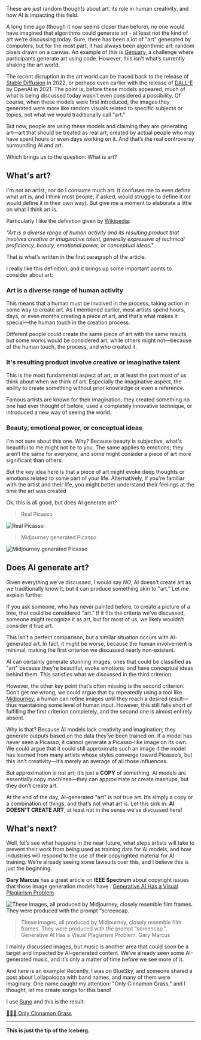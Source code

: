 These are just random thoughts about art, its role in human creativity, and how AI is impacting this field.

A long time ago (though it now seems closer than before), no one would have imagined that algorithms could generate art - at least not the kind of art we’re discussing today. Sure, there has been a lot of "art" generated by computers, but for the most part, it has always been algorithmic art: random pixels drawn on a canvas. An example of this is [Genuary](https://genuary.art/), a challenge where participants generate art using code. However, this isn’t what’s currently shaking the art world.

The recent disruption in the art world can be traced back to the release of [Stable Diffusion](https://huggingface.co/stabilityai/stable-diffusion-3-medium) in 2022, or perhaps even earlier with the release of [DALL-E](https://openai.com/research/dall-e/) by OpenAI in 2021. The point is, before these models appeared, much of what is being discussed today wasn’t even considered a possibility. Of course, when these models were first introduced, the images they generated were more like random visuals related to specific subjects or topics, not what we would traditionally call "art."

But now, people are using these models and claiming they are generating art—art that should be treated as real art, created by actual people who may have spent hours or even days working on it. And that’s the real controversy surrounding AI and art.

Which brings us to the question: What is art?

## What's art?

I'm not an artist, nor do I consume much art. It confuses me to even define what art is, and I think most people, if asked, would struggle to define it (or would define it in their own way). But give me a moment to elaborate a little on what I think art is.

Particularly I like the definition given by [Wikipedia](https://en.wikipedia.org/wiki/Art):

_"Art is a diverse range of human activity and its resulting product that involves creative or imaginative talent, generally expressive of technical proficiency, beauty, emotional power, or conceptual ideas."_

That is what’s written in the first paragraph of the article.

I really like this definition, and it brings up some important points to consider about art:

### Art is a diverse range of human activity

This means that a human must be involved in the process, taking action in some way to create art. As I mentioned earlier, most artists spend hours, days, or even months creating a piece of art, and that’s what makes it special—the human touch in the creation process.

Different people could create the same piece of art with the same results, but some works would be considered art, while others might not—because of the human touch, the process, and who created it.

### It's resulting product involve creative or imaginative talent

This is the most fundamental aspect of art, or at least the part most of us think about when we think of art. Especially the imaginative aspect, the ability to create something without prior knowledge or even a reference.

Famous artists are known for their imagination; they created something no one had ever thought of before, used a completely innovative technique, or introduced a new way of seeing the world.

### Beauty, emotional power, or conceptual ideas

I'm not sure about this one. Why? Because beauty is subjective, what's beautiful to me might not be to you. The same applies to emotions; they aren’t the same for everyone, and some might consider a piece of art more significant than others.

But the key idea here is that a piece of art might evoke deep thoughts or emotions related to some part of your life. Alternatively, if you're familiar with the artist and their life, you might better understand their feelings at the time the art was created

Ok, this is all good, but does AI generate art?

> Real Picasso

![Real Picasso](/static/pages/essays/14/image-1.png)

> Midjourney generated Picasso

![Midjourney generated Picasso](/static/pages/essays/14/image-2.png)

## Does AI generate art?

Given everything we’ve discussed, I would say _NO_, AI doesn’t create art as we traditionally know it, but it can produce something akin to "art." Let me explain further.

If you ask someone, who has never painted before, to create a picture of a tree, that could be considered "art." If it fits the criteria we’ve discussed, someone might recognize it as art, but for most of us, we likely wouldn’t consider it true art.

This isn’t a perfect comparison, but a similar situation occurs with AI-generated art. In fact, it might be worse, because the human involvement is minimal, making the first criterion we discussed nearly non-existent.

AI can certainly generate stunning images, ones that could be classified as "art" because they’re beautiful, evoke emotions, and have conceptual ideas behind them. This satisfies what we discussed in the third criterion.

However, the other key point that’s often missing is the second criterion. Don’t get me wrong, we could argue that by repeatedly using a tool like [Midjourney](https://www.midjourney.com/), a human can refine images until they reach a desired result—thus maintaining some level of human input. However, this still falls short of fulfilling the first criterion completely, and the second one is almost entirely absent.

Why is that? Because AI models lack creativity and imagination; they generate outputs based on the data they’ve been trained on. If a model has never seen a Picasso, it cannot generate a Picasso-like image on its own. We could argue that it could still approximate such an image if the model has learned from many artists whose styles converge toward Picasso’s, but this isn’t creativity—it’s merely an average of all those influences.

But approximation is not art; it’s just a **COPY** of something. AI models are essentially copy machines—they can approximate or create mashups, but they don’t create art.

At the end of the day, AI-generated "art" is not true art. It’s simply a copy or a combination of things, and that’s not what art is. Let this sink in: **AI DOESN'T CREATE ART**, at least not in the sense we’ve discussed here!

## What's next?

Well, let’s see what happens in the near future, what steps artists will take to prevent their work from being used as training data for AI models, and how industries will respond to the use of their copyrighted material for AI training. We’re already seeing some lawsuits over this, and I believe this is just the beginning.

**Gary Marcus** has a great article on **IEEE Spectrum** about copyright issues that those image generation models have .
[Generative AI Has a Visual Plagiarism Problem](https://spectrum.ieee.org/midjourney-copyright)

![These images, all produced by Midjourney, closely resemble film frames. They were produced with the prompt “screencap.](/static/pages/essays/14/image.png)

> These images, all produced by Midjourney, closely resemble film frames. They were produced with the prompt “screencap.". Generative AI Has a Visual Plagiarism Problem. Gary Marcus

I mainly discussed images, but music is another area that could soon be a target and impacted by AI-generated content. We’ve already seen some AI-generated music, and it’s only a matter of time before we see more of it.

And here is an example! Recently, I was on BlueSky, and someone shared a post about Lollapalooza with band names, and many of them were imaginary. One name caught my attention: "Only Cinnamon Grass," and I thought, let me create songs for this band!

I use [Suno](https://suno.com/) and this is the result:

[🌱🤘🎸 Only Cinnamon Grass](https://www.youtube.com/watch?v=FtOKDiZ_EV0&list=PLBPllwYdBAR839RxSQn2J_y4eAiILVmgs)

---

**This is just the tip of the Iceberg.**

